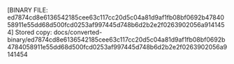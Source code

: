 [BINARY FILE: ed7874cd8e6136542185cee63c117cc20d5c04a81d9af1fb08bf0692b4784058911e55dd68d500fcd0253af997445d748b6d2b2e2f0263902056a9141454]
Stored copy: docs/converted-binary/ed7874cd8e6136542185cee63c117cc20d5c04a81d9af1fb08bf0692b4784058911e55dd68d500fcd0253af997445d748b6d2b2e2f0263902056a9141454
